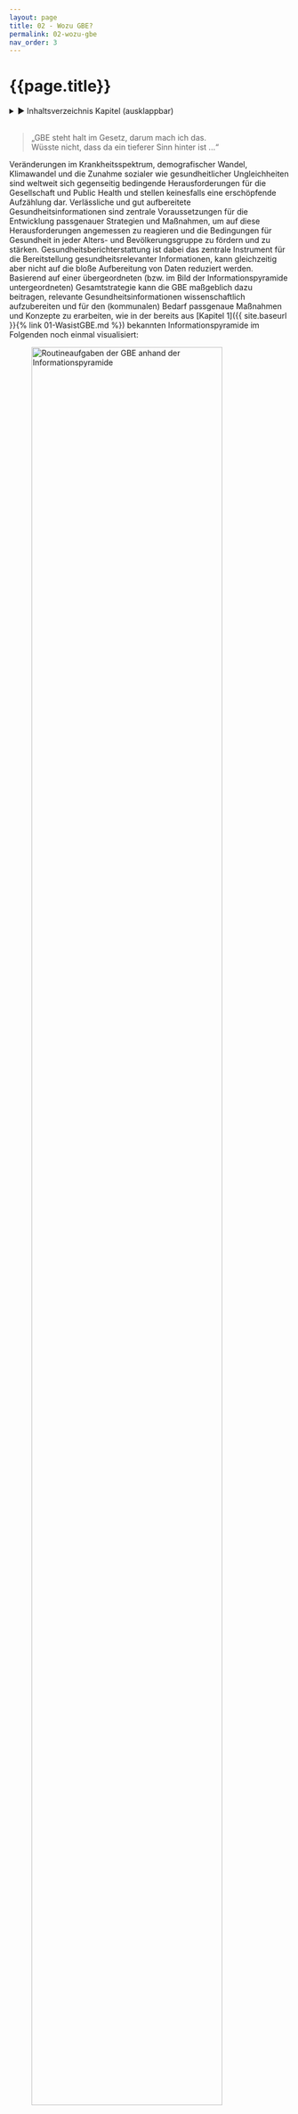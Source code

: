 ```yaml
---
layout: page
title: 02 - Wozu GBE?
permalink: 02-wozu-gbe
nav_order: 3
---
```

# {{page.title}}
<details markdown="block"> 
  <summary> 
      &#9658; Inhaltsverzeichnis Kapitel (ausklappbar) 
  </summary>
 
1. TOC
{:toc}
 </details>
<br>
 
> „GBE steht halt im Gesetz, darum mach ich das.  
> Wüsste nicht, dass da ein tieferer Sinn hinter ist ...“

Veränderungen im Krankheitsspektrum, demografischer Wandel, Klimawandel
und die Zunahme sozialer wie gesundheitlicher Ungleichheiten sind
weltweit sich gegenseitig bedingende Herausforderungen für die
Gesellschaft und Public Health und stellen keinesfalls eine erschöpfende
Aufzählung dar. Verlässliche und gut aufbereitete
Gesundheitsinformationen sind zentrale Voraussetzungen für die
Entwicklung passgenauer Strategien und Maßnahmen, um auf diese
Herausforderungen angemessen zu reagieren und die Bedingungen für
Gesundheit in jeder Alters- und Bevölkerungsgruppe zu fördern und zu
stärken. Gesundheitsberichterstattung ist dabei das zentrale Instrument
für die Bereitstellung gesundheitsrelevanter Informationen, kann
gleichzeitig aber nicht auf die bloße Aufbereitung von Daten reduziert
werden. Basierend auf einer übergeordneten (bzw. im Bild der
Informationspyramide untergeordneten) Gesamtstrategie kann die GBE
maßgeblich dazu beitragen, relevante Gesundheitsinformationen
wissenschaftlich aufzubereiten und für den (kommunalen) Bedarf
passgenaue Maßnahmen und Konzepte zu erarbeiten, wie in der bereits aus
[Kapitel 1]({{ site.baseurl }}{% link 01-WasistGBE.md %}) bekannten Informationspyramide im Folgenden noch einmal
visualisiert:

 <figure>
  <img src="./media/image3.png" alt="Routineaufgaben der GBE anhand der Informationspyramide" style="width:90%">
  <figcaption>Abbildung 2: Routineaufgaben der GBE anhand der Informationspyramide (erweiterte Darstellung nach Verschuuren, van Oers 2019)
</figcaption>
</figure> 


## GBE als Instrument der wissenschaftlichen Politikberatung

Gesundheitsberichterstattung gibt nicht nur einen Überblick über die
gesundheitliche Lage der Bevölkerung, sie dient auch explizit der
Analyse von Problemlagen und dem Aufzeigen von Handlungsbedarfen und im
Idealfall von Handlungsoptionen (Starke et al. 2019). In den letzten 35
Jahren hat sich die GBE damit zu einem zentralen Element
gesundheitspolitischer Entscheidungen sowie zu einer wesentlichen
Grundlage für partizipative Prozesse entwickelt (Brand, Michelsen 2007).
Auf Bundes-, Landes- und kommunaler Ebene dient die GBE als Instrument
der wissenschaftlichen Politikberatung und ist wichtige Ausgangsbasis
für die Gesundheitsplanung (siehe auch [Kapitel 7]({{ site.baseurl }}{% link 07-Planung.md %})). Dieses umfangreiche
Aufgaben- und Funktionsprofil wird häufig anhand des
gesundheitspolitischen Planungsmodells der „Public Health Trias“
(Institute of Medicine (U.S.) 1988) bzw. dem darauf basierenden „Public
Health Action Cycle“ (PHAC) beschrieben (Rosenbrock 1995) und ist in
Abbildung 3 dargestellt.

 <figure>
  <img src="./media/image4.png" alt="Abbildung 3: Public Health Action Cycle" style="width:60%">
  <figcaption>Abbildung 3: „Public Health Action Cycle“ (eigene Darstellung nach Rosenbrock 1995 und Institute of Medicine (U.S.) 1988)
</figcaption>
</figure> 


Ausgangspunkt des als Kreislauf angelegten Modells ist die in der Praxis
nicht immer gegebene Voraussetzung, dass die (gesundheitliche)
Ausgangssituation zunächst in möglichst vielen ihrer sozialen,
epidemiologischen sowie medizinischen Aspekten skizziert werden muss,
bevor passende Handlungsoptionen, Strategien und Maßnahmen zur
Verbesserung der gesundheitlichen Lage oder zur Reduktion
gesundheitlicher Ungleichheiten eruiert und umgesetzt werden können
(Rosenbrock 1995). In Form einer umfangreichen Bestands- und
Bedarfsanalyse **(Assessment)** liefern die im Rahmen der GBE
aufbereiteten und kontextualisierten Daten die zentrale Grundlage für
die Maßnahmenplanung und Entwicklung von Zielvorstellungen **(Policy
Formulation)**, was gerade in Zeiten knapper Ressourcen für die im
Modell folgende Implementierung von Maßnahmen **(Assurance)** von
zentraler Bedeutung ist. Letzteres impliziert auch, dass die Wirkungen
der umgesetzten Strategien und Maßnahmen in geeigneter Form gemessen und
bewertet werden müssen **(Evaluation)**, was idealerweise wiederum in
einem Re-Assessment der (gesundheitlichen) Ausgangssituation mündet. In
der Theorie soll dieser spiralförmige Verlauf dazu führen, dass sich die
Public-Health-Praxis immer besser an die zugrunde liegenden Probleme und
Herausforderungen anpasst und damit kontinuierlich wirksamer werden soll
(Rosenbrock 1995). In der Realität geht die GBE meist weit weniger
idealtypisch zyklisch und stets progressiv vonstatten. Das
verkompliziert die Arbeit in der GBE, es macht sie gleichzeitig aber
auch abwechslungsreich und spannend. So kann die Rolle der GBE bezüglich
der einzelnen Phasen des PHAC unterschiedlich sein (Brand, Michelsen
2007): Die Berichterstattung kann sich auf ihr Kerngeschäft des
Assessments und gegebenenfalls der Evaluation beschränken, sie kann
ebenso bei der Entwicklung passender Handlungsoptionen sowie der
Implementierung geeigneter Maßnahmen behilflich sein. Auch ihr Beitrag
bei der Ermittlung des Handlungsbedarfs kann unterschiedlich aussehen:
So kann es der GBE obliegen, prioritäre Handlungsfelder zu
identifizieren (Brand, Evans 1998), sie kann aber auch vor allem dazu
beitragen, Entscheidungsbedarfe in bestimmten Problemfeldern aufzuzeigen
(Kuhn 2005). In der Praxis ist die Beantwortung dieser Fragen oft von
den jeweiligen Rahmenbedingungen sowie der strukturellen Einbindung der
GBE in die Kommunalverwaltung abhängig, worauf in [Kapitel 3]({{ site.baseurl }}{% link 03-GBEStrukturen.md %}) noch
genauer eingegangen wird.

Erschwerend kommt hinzu, dass auch die Auswahl der zu bearbeitenden
Themen und Probleme selbst sowie deren Ursachenzuschreibung und
entsprechende Lösungsansätze von unterschiedlichen Interessens- und
Machtkonstellationen auf Umsetzungsebene bzw. im Interventionsfeld
abhängig sind (Kühn 1993, zit. nach Rosenbrock 1995). Schon allein
deswegen kann und sollte Gesundheitsberichterstattung nicht nebenbei im
„stillen Kämmerlein“ vonstattengehen, sondern sollte, wenn möglich,
von Anfang an als Gemeinschaftsaufgabe verstanden werden, die im
Idealfall auf mehrere Schultern verteilt wird und unterschiedliche
Perspektiven berücksichtigt (siehe auch [Kapitel 5]({{ site.baseurl }}{% link 05-IntegrierteGBE.md %}) und [Kapitel 6]({{ site.baseurl }}{% link 06-VernetzunginderGBE.md %})).

Entsprechend dieser komplexen Zusammenhänge gibt es auch eine ganze
Bandbreite unterschiedlicher Entstehungshintergründe und Ziele der GBE,
die im Folgenden skizziert werden.

## Entstehungshintergründe und Ziele der GBE 

Vor der Erstellung eines Gesundheitsberichtes ist die Frage, warum und
für wen der Bericht erstellt wird, jedes Mal gründlich zu reflektieren.
Aus den Antworten leiten sich unter anderem der Umfang des Berichts und
der Sprachstil, aber auch die Mitwirkenden am Bericht und insbesondere
die Handlungsempfehlungen und die Zeitplanung ab. Auf den
unterschiedlichen administrativen Ebenen (Bund, Länder, Kommunen) gibt
es stark variierende Anlässe zur Erstellung von Gesundheitsberichten.
Anlässe für kommunale Gesundheitsberichte können beispielsweise eine
Grundlage sein für

1.  **Meinungsbildung und Entscheidungsfindung auf der jeweiligen
    politischen Ebene, beispielsweise dem Kreistag oder der
    Stadtverordnetenversammlung:**  
    Oftmals hat diese Form der Berichterstattung das Ziel, Ressourcen zu
    steuern, zum Beispiel, um universelle Maßnahmen im Sinne des
    „proportionate universalism“ an kommunale Bedarfe anzupassen
    (Marmot 2010), oder um die Bewilligung bzw. Beendigung konkreter
    Maßnahmen voranzutreiben, beispielsweise Personalstellen oder
    Sachmittel.  
    *Beispiel: Bewilligung eines Projektes zur Förderung der
    wohnortnahen sektorenübergreifenden medizinisch-pflegerischen
    Versorgung*

2.  **Meinungsbildung und Entscheidungsfindung auf der Fachebene,
    beispielsweise der kommunalen AG Suchtprävention:**  
    Diese Form der Berichterstattung zielt häufig auf eine
    Evidenzbasierung fachlicher Empfehlungen ab, um den eigenen
    Erfahrungshorizont aus der täglichen Arbeit durch einen
    Faktencheck zu erweitern.  
    *Beispiel: Handlungsempfehlung für die kommunale Suchtprävention
    der örtlichen Arbeitsgemeinschaft Suchtprävention*
3.  **die Festlegung kommunaler Gesundheitsziele/prioritärer
    Handlungsfelder, zum Beispiel in kommunalen
    Gesundheitskonferenzen:**  
    Die Verständigung unter den (kommunalen) Akteuren und Akteurinnen
    und die Formulierung gemeinsamer Ziele kann durch einen
    Gesundheitsbericht entscheidende Anstöße erhalten. Weitergehend
    kann die GBE dazu beitragen, prioritäre Handlungsfelder an den
    kleinräumig oftmals sehr unterschiedlichen Bedarfen und
    Bedürfnissen auszurichten, um für mehr gesundheitliche
    Chancengerechtigkeit zu sorgen.  
    *Beispiel: Eine kleinräumige Bedürfnisanalyse zeigt
    Unterstützungsbedarf für mobilitätseingeschränkte ältere Menschen
    bei sozialen und gesundheitsfördernden Aktivitäten. Das kommunale
    Gesundheitsziel: „Die körperliche Aktivität und Teilhabe an der
    Gesellschaft bei älteren Menschen ist gestärkt“ wird festgelegt.*
4.  **die Messung der Zielerreichung eines Gesundheitszieles:**  
    Diese Berichtsform zielt auf die Evaluation von Maßnahmen
    hinsichtlich der Erreichung eines konkreten Gesundheitszieles
    ab.  
    *Beispiel: Die GBE erhält den Auftrag herauszufinden, wie sich die
    gesundheitliche Lage zehn Jahre nach Einführung eines
    Gesundheitszieles entwickelt hat.*
5.  **die kommunale Beteiligung bei der Versorgungsplanung:**  
    Das Ziel dieser GBE-Form ist, neben der Lage auch die
    Zuständigkeiten und Gestaltungsmöglichkeiten der kommunalen
    Akteure und Akteurinnen transparent zu machen.  
    *Beispiel: Die hausärztliche Versorgungsstruktur in den Gemeinden
    und kleineren Städten und die verschiedenen Fördermöglichkeiten
    und deren Nutzung werden aufgezeigt.*
6.  **die Bereitstellung** **gesicherter und unabhängiger
    Informationen für die Bevölkerung, die Fachöffentlichkeit sowie
    Entscheidungsträger und Entscheidungsträgerinnen zu
    gesundheitspolitisch bedeutsamen Entwicklungen:**  
    Diese Berichtsform zielt darauf ab, den Prozess der demokratischen
    Willensbildung in der Gesellschaft zu unterstützen.  
    *Beispiel: eine anlassbezogene Berichterstattung zur „Gesundheit
    bei Asylsuchenden“*

Aus der kurzen und sicher nicht vollständigen Aufzählung soll
ersichtlich werden, dass Gesundheitsberichte aus unterschiedlichen
Kontexten heraus entstehen, was gerade Neulinge im Berufsfeld vor nicht
unerhebliche Herausforderungen stellen kann (Weiteres hierzu auch in
[Kapitel 6]({{ site.baseurl }}{% link 06-VernetzunginderGBE.md %})). Damit ein Gesundheitsbericht nicht das Dasein eines
„zahnlosen“, ungelesen in Schubladen vegetierenden Papiertigers
fristet, sollte die Auftragslage frühestmöglich geklärt sein. GBE dient
im Idealfall in erster Linie der Unterstützung einer evidenzinformierten
Entscheidungsfindung. Damit dies gelingen kann, ist eine (politische)
Legitimation der Berichterstattung erforderlich. Hierfür ist es
essenziell, zu klären, „wer“ die Gesundheitsberichterstattung auf
kommunaler Ebene „zu welchem Zweck“ beauftragt hat.

Aufträge, einen Gesundheitsbericht zu erstellen, können sowohl von der
fachlichen Ebene als auch intersektoral veranlasst werden sowie „intern“
oder „extern“ vergeben werden. Gerade bei einer internen Auftragsvergabe
müssen Themen und Berichtsschwerpunkte gut abgestimmt werden. Dies ist
insbesondere dann der Fall, wenn Gesundheitsberichte als Auftrag von
„oben“ aus der Verwaltungsleitung oder der Politik kommen und zur
Umsetzung intern an die Fachebene vergeben werden. In [Kapitel 3]({{ site.baseurl }}{% link 03-GBEStrukturen.md %}) wird
auch noch einmal genauer auf die hierfür relevanten ÖGD-Strukturen
eingegangen.

## Determinanten von Gesundheit zur Kontextualisierung der Upstream-Perspektive in der GBE 

Im Idealfall hat die GBE einen klar formulierten (politischen) Auftrag
und kann auf einen entsprechenden Outcome fokussieren. Gerade wenn die
GBE als Grundlage politischer Entscheidungsfindung dienen soll, reicht
es nicht aus, wenn sie sich vor allem auf Datengenerierung,
-aufbereitung und -interpretation fokussiert und lediglich den
Gesundheits- und Krankheitszustand unterschiedlicher Bevölkerungsgruppen
beschreibt. Oftmals müssen darüber hinaus auch verhaltens- und
verhältnisbezogene Faktoren berücksichtigt werden, die unterschiedliche
Auswirkungen auf Gesundheit und Wohlbefinden der Bevölkerung haben
können. Ziel einer solchen **Kontextualisierung** ist es, diejenigen
Bedingungen und Strukturen zu identifizieren, die entweder einen großen
Einfluss auf die Bevölkerungsgesundheit haben oder mit verhältnismäßig
einfachen Mitteln verändert werden könnten. Damit richtet GBE – wie auch
der Public-Health-Bereich insgesamt – den Blick vor allem auf die
grundlegenden **Determinanten von Gesundheit**, indem sie den Blick
„flussaufwärts“ orientiert, um den komplexen Zusammenhang von
Gesundheit und gesundheitlichen Rahmenbedingungen abbilden zu können.

Gesundheit wird von Menschen in ihrer alltäglichen Umwelt geschaffen und
gelebt: dort, wo sie spielen, lernen, arbeiten und lieben – kurz, dort
wo Leben, Arbeit und Alltag stattfinden (WHO 1986). Gleichzeitig
benötigt ein Großteil der krankheitsauslösenden Faktoren Jahre bis
Jahrzehnte, bis eine Krankheit entsteht oder gar zum Tode führt. Dieser
Prozess erfolgt oftmals leise, manchmal sogar gänzlich unbemerkt, und
erhält infolgedessen häufig wenig Aufmerksamkeit. Eine Metapher hierfür
ist das in zahlreichen Varianten erzählte Flussbild der
Public-Health-Parabel:

> „Ein Arzt steht am Ufer eines schnell fließenden Flusses und hört die
> verzweifelten Schreie einer ertrinkenden Frau. Er springt ins Wasser,
> holt die Frau heraus und beginnt die künstliche Beatmung. Als sie
> gerade anfängt zu atmen, hört er einen weiteren Hilfeschrei. Der Arzt
> springt abermals ins Wasser und holt einen weiteren Ertrinkenden,
> trägt ihn ans Ufer und beginnt mit der künstlichen Beatmung. Und als
> der gerade zu atmen anfängt, hört er einen weiteren Hilferuf ... Das
> geht immer weiter und weiter in endlosen Wiederholungen. Der Arzt ist
> so sehr damit beschäftigt, ertrinkende Menschen herauszuholen und
> wieder zu beleben, dass er keine Zeit findet, stromaufwärts hinter der
> Biegung des Flusses nachzusehen, warum denn so viele Menschen ins
> Wasser stürzen und Angst, Schmerz, Not, Lebensgefahr und vielleicht
> auch den Tod erleiden. Vielleicht gibt es stromaufwärts eine Brücke
> ohne Geländer oder einen brüchigen Uferweg. Vielleicht bringt dort
> niemand den Menschen bei zu schwimmen. Vielleicht fehlen auch nur
> einige Warntafeln am Ufer. Vielleicht enthält das Wasser giftige
> Substanzen, die beim Schwimmen zu Lähmung oder Desorientierung führen.
> Vielleicht ist das lebensgefährliche Tauchen im reißenden Fluss (zum
> Beispiel nach Perlen oder Schwämmen) Teil des unverzichtbaren
> Broterwerbs für die dort wohnenden Menschen. Fände der Arzt Zeit,
> stromaufwärts zu suchen, könnte er wahrscheinlich gemeinsame Ursachen
> für die vielen individuellen Unglücksfälle entdecken und diese
> möglicherweise verringern oder abstellen“ (Rosenbrock 2001).

Diese Parabel ist gut geeignet, um die engen
Ursache-Wirkungs-Beziehungen von Gesundheit und Krankheit zu
visualisieren und sich daran zu erinnern, wie wichtig es ist, den Blick
immer wieder stromaufwärts auf die zugrunde liegenden Ursachen zu
richten. Aufmerksamkeit und Mittel sind im Gesundheitswesen ungleich
zwischen kurativen (unten am Fluss, „downstream“) und präventiven bzw.
gesundheitsförderlichen (oben am Fluss, „upstream“) Ansätzen verteilt.
Der Blick ist teils ressourcenbedingt, teils aufgrund einseitiger
Perspektive oft nicht auf weiter upstream liegende
Gesundheitsdeterminanten gerichtet. Auch für das GBE-Assessment stellt
eine Upstream-Perspektive eine Herausforderung dar, da
Gesundheitsberichterstattung – schlicht aufgrund der Datenlage – oft
eher einer Krankheitsberichterstattung gleicht. Dies begünstigt wiederum
eine Downstream-Perspektive, sowohl im Bericht als auch bei der Planung.

Bevor Maßnahmen passgenau auf die zugrunde liegenden Ursachen abgestimmt
werden können, müssen diejenigen Mechanismen verstanden werden, die zu
den gesundheitlichen oder sozialen Ungleichheiten führen. Ein erster
hilfreicher Schritt ist hierbei, sich zunächst einen Überblick über die
vielfältigen Determinanten von Gesundheit zu verschaffen. Hierzu bietet
sich das von Dahlgren und Whitehead (1991) entwickelte
**Regenbogenmodell** zur Beschreibung von Gesundheitsdeterminanten an.
Das Modell führt beispielhaft vielfältige Faktoren auf, die sich
wechselseitig beeinflussen und auf den Menschen gesundheitsförderlich,
aber auch gesundheitsschädlich einwirken können (siehe Abbildung 4).

 <figure>
  <img src="./media/image5.png" alt="Determinanten für Gesundheit „Regenbogenmodell" style="width:90%">
  <figcaption>Abbildung 4: Determinanten für Gesundheit „Regenbogenmodell“ (eigene Darstellung nach Dahlgren, Whitehead 1991)</figcaption>
</figure> 



Im Mittelpunkt befinden sich der Mensch und seine individuellen Faktoren
wie Alter, Geschlecht und konstitutionelle Merkmale, die zwar einen
direkten Einfluss auf die Gesundheit der oder des Einzelnen haben,
allerdings relativ unveränderlich sind. Diese nahezu unveränderlichen
Determinanten von Gesundheit sind in einen sozialen, ökologischen und
ökonomischen Rahmen eingebettet, der (zumindest theoretisch) auf
politischer Ebene modifiziert werden kann. Dies gilt sowohl für die
direkt angrenzenden persönlichen Verhaltensfaktoren, etwa
Rauchgewohnheiten und körperliche Aktivität, als auch für die indirekt
angrenzenden Einflüsse durch soziale Kontexte. Über die individuelle
Verhaltensebene hinaus spielen auch Verhältnisse wie zum Beispiel
Lebens- und Arbeitsbedingungen, Nahrungsmittelversorgung oder Zugang zu
(lebenswichtigen) Gütern und Dienstleistungen eine zentrale Rolle für
die Aufrechterhaltung der Gesundheit sowie den individuellen
Handlungsspielraum einer/eines jeden Einzelnen. All dies steht im
Kontext wirtschaftlicher und kultureller Rahmenbedingungen sowie
entsprechender Umwelteinflüsse (Claßen 2020).

Die einzelnen Schichten des Regenbogenmodells stehen dabei nicht
isoliert nebeneinander, sondern sind eng miteinander verzahnt:
Individuelle Lebensstile sind in soziale Normen und Netzwerke sowie in
Lebens- und Arbeitsbedingungen eingebettet, die wiederum mit dem
weiteren sozioökonomischen und kulturellen Umfeld zusammenhängen
(Dahlgren, Whitehead 2007).

Während nur ein vergleichsweiser kleiner Teil der dargestellten
Determinanten für Gesundheit durch das Gesundheitssystem im engeren
Sinne beeinflusst werden kann, kann im kommunalen Kontext auf einen
vergleichsweise großen Teil der veränderbaren Faktoren direkt oder
indirekt eingewirkt werden. Dies liegt vor allem daran, dass der Grad
der persönlichen, verhaltensbezogenen Möglichkeiten, den eigenen
Lebensstil oder die im Modell direkt wie indirekt angrenzenden
Rahmenbedingungen von Gesundheit zu beeinflussen, begrenzt ist – im
Gegensatz zu gesellschaftlich-politischen Möglichkeiten. Während auf
individueller Ebene die einzelnen Personen vornehmlich auf den eigenen
Lebensstil einwirken können und Maßnahmen hierfür primär auf einer
verhaltensorientierten Ebene ansetzen müssen, müssen auf
gesellschaftlich-politischer Ebene vornehmlich die Verhältnisse, in
denen Menschen aufwachsen und leben, adressiert und gestaltet werden
(Bucksch et al. 2012). Gerade Letzteres ist deutlich zeit- und
ressourcenintensiver und setzt gute Detailkenntnisse über die jeweilige
Situation vor Ort voraus, entspricht es doch im Bild der Flussparabel
der Einführung entsprechender Schutzmaßnahmen, die dazu beitragen, dass
deutlich weniger (im Idealfall sogar keine) Personen mehr in den Fluss
fallen oder sich gegebenenfalls selbst aus dem Wasser retten können.
Mittel- und langfristig sind gerade diejenigen Ansätze erstrebenswert,
die auf eine gesundheitsförderliche Gestaltung von Verhältnissen setzen.
Sie können nicht nur wesentlich zur Ermöglichung gesundheitlicher
Chancengleichheit beitragen, sondern auch dabei unterstützen, dass „der
Gesundheit förderliche Entscheidungen“ zur „einfacheren Entscheidung“
werden.

Für die Gesundheitsberichterstattung ist das auf zwei Ebenen relevant:
einerseits auf Ebene der berichteten Kennzahlen für Gesundheit
(**Assessment**) und andererseits auf Ebene der Planung und Ableitung
entsprechender Handlungsempfehlungen (**Policy Formulation**). Unter den
Kennzahlen für Gesundheit finden sich diverse Indikatoren, die nicht
direkt den Gesundheitszustand, sondern den Zustand definierter
Determinanten für Gesundheit abbilden (siehe auch [Kapitel 4]({{ site.baseurl }}{% link 04-GBEHandwerk.md %})). GBE kann
dem Namen „Gesundheitsberichterstattung“ eigentlich nur gerecht werden,
wenn sie sich eben nicht nur darauf beschränkt, die Häufigkeiten von
Krankheit und Tod mehr oder weniger „downstream“ zu berichten, sondern
auch über die wesentlichen Upstream-Faktoren berichtet, von denen
wissenschaftlich belegt ist, dass sie erheblichen Einfluss auf die
Geschehnisse weiter unten am Fluss („downstream“) haben. Im
Planungskontext heißt eine solch breite Perspektive auf Gesundheit, dass
explizit versucht werden muss, auf Planungsfelder über den engeren
Gesundheitsbereich hinaus einzuwirken. Gerade auf kommunaler Ebene
stehen die Chancen dafür nicht schlecht, da der ÖGD hier in eine
Kommunalverwaltung eingebunden ist, die direkt oder indirekt für eine
Vielzahl upstream gelegener gesundheitsrelevanter Faktoren zuständig
ist. Dies bietet die Chance, dem Thema „Gesundheit“ in umliegenden
gesundheitsrelevanten Planungsfeldern mehr Gewicht zu verleihen, das
heißt zur Umsetzung des **„Health in All Policies“-Ansatzes** - im
Idealfall koordiniert durch den ÖGD.

<table>
<tbody>
<tr class="odd">
<td><h5 id="exkurs-health-in-all-policies-hiap">Exkurs: Health in All Policies (HiAP)</h5>
<p>Da die Verhältnisse, in denen Menschen aufwachsen und leben, mittel- und langfristig das Verhalten von Individuen und Bevölkerungsgruppen substanziell beeinflussen können, stehen verhältnispräventive Maßnahmen stark im Fokus von Prävention und Gesundheitsförderung und münden oftmals in Aktivitäten der Gesundheitsplanung (Näheres hierzu auch in [Kapitel 7]({{ site.baseurl }}{% link 07-Planung.md %}) ). Der „Health in All Policies“-Ansatz (im Deutschen: Gesundheit in allen Politikbereichen) beinhaltet, gesundheitsrelevante Prozesse und Entscheidungen auf unterschiedlichen gesellschaftspolitischen Ebenen systematisch zu erfassen, sichtbar zu machen und darauf hinzuwirken, gesundheitsrelevante Auswirkungen, sowohl gesundheitsförderliche als auch -schädliche, bei Entscheidungen quer durch alle Politikfelder mit zu berücksichtigen. Übergreifendes Ziel ist eine gesundheitsförderliche Gesamtpolitik, um die Gesundheit der Bevölkerung und gesundheitliche Chancengleichheit zu verbessern (Böhme, Reimann 2018; Geene et al. 2020).</p></td>
</tr>
</tbody>
</table>

Von besonderer Bedeutung unter all diesen Einflussfaktoren sind
**soziale Determinanten für Gesundheit**. Viele GBEler und GBElerinnen
machen über Jahre die immer wiederkehrende Erfahrung, dass räumliche
Muster der Morbiditäts- oder Mortalitätsverteilung, welche ihre GBE
zutage fördert, meist eine hohe Übereinstimmung mit räumlichen Mustern
der sozialen Situation in ihrer Region aufweisen. Das ist natürlich kein
Zufall, sondern dem extremen Einfluss sozialer Determinanten auf die
Gesundheit geschuldet. Für die GBE ist dies in mehrfacher Hinsicht von
Bedeutung: Unter GBE-Perspektive ist es relevant, dass über
Determinanten der sozialen Lage häufig recht kleinräumige Informationen
vorliegen. Eine Berichterstattung über soziale Einflussfaktoren ist
inhaltlich unerlässlich, sie birgt jedoch gleichzeitig nicht
unerhebliche Risiken bezüglich Stigmatisierung oder undifferenzierter
Schuldzuweisungen an bestimmte Bevölkerungsgruppen (siehe auch [Kapitel 1]({{ site.baseurl }}{% link 01-WasistGBE.md %})).

Auf Handlungsebene sind soziale Determinanten nicht nur aufgrund ihrer
übergeordneten Bedeutung für Gesundheit relevant, sondern auch ganz
praktisch, da auf kommunaler Ebene viele soziale Zuständigkeiten
gebündelt vorliegen. Viele der im Modell eher außen angesiedelten
Determinanten sind zwar grundsätzlich planbar, befinden sich allerdings
oft nicht im direkten Zugriff des Gesundheitsamtes. Um eine
entsprechende Upstream-Perspektive in die Berichterstattung und Planung
integrieren zu können, ist daher häufig eine integrierte,
ressortübergreifende Planung im Sinne einer gesundheitsförderlichen
kommunalen Gesamtpolitik gemäß des „Health in All Policies“-Ansatzes
notwendig. Die strukturelle Anbindung des kommunalen ÖGD innerhalb der
Kommunalverwaltung spielt dabei eine wichtige Rolle. Ist der ÖGD
beispielsweise gemeinsam mit der Sozial- oder Jugendhilfeverwaltung in
einem Dezernat oder einer Abteilung verortet, kann dies die
Zusammenarbeit im Bereich Berichtswesen und/oder Planung erheblich
vereinfachen. In [Kapitel 3]({{ site.baseurl }}{% link 03-GBEStrukturen.md %}) wird auf die kommunalen Strukturen noch
einmal genauer eingegangen. Die GBE in diesem Fall nicht als isolierte
Fachberichterstattung, sondern vielmehr als integrierte Sozial- und
Gesundheitsberichterstattung anzulegen, kann unter solchen
Rahmenbedingungen eine schlüssige Konsequenz darstellen (siehe auch
[Kapitel 5]({{ site.baseurl }}{% link 05-IntegrierteGBE.md %})).

## Politisches Selbstverständnis der GBE

> „Da ich ewig studiert habe und mich wirklich auskenne in den
> Gesundheitswissenschaften und der Epidemiologie, sind meine Zahlen
> echt überzeugend. Ich weiß am fundiertesten, was und warum wir das tun
> sollten, und die anderen werden heilfroh sein, dass ich es ihnen sagen
> kann.“

Die Gesundheitsberichterstattung kann ein Instrument zur Unterstützung
und Begleitung von Gesundheitspolitik sein. Sie ist aber eine
Fachaufgabe. Gesundheitspolitik ist dagegen zum einen durch den
Wählerwillen bestimmt, zum anderen muss sie den Ausgleich mit anderen
politischen Interessen und Erfordernissen finden. Es heißt oft,
Gesundheit sei unser höchstes Gut, aber diese Maxime stößt schnell an
die Grenzen der Finanzverteilung zwischen den Ressorts. Das Verhältnis
zwischen Gesundheitsberichterstattung und Gesundheitspolitik ist daher
zwangsläufig komplex. Gesundheitsberichterstattung ist eine
Voraussetzung für eine evidenzbasierte Gesundheitspolitik, sie darf aber
nicht politische Vorhaben propagandistisch stützen. Damit würde sie ihre
Glaubwürdigkeit verlieren und somit letztlich auch ihre Möglichkeiten,
über ihre informative Funktion politisch wirksam zu werden.

GBE findet mit dem Anspruch statt, handlungsorientiert und
planungsrelevant zu sein, das heißt Taten anzustoßen. Sie findet jedoch
durch wissenschaftliche Experten und Expertinnen in einer hierarchisch
gegliederten Struktur statt, etwa der Kommune, und nicht durch
diejenigen, welche die Entscheidungen über die Maßnahmenebene treffen.
Entscheidungen über folgende Taten können nur von legitimierten
Entscheidungsträgern und Entscheidungsträgerinnen getroffen werden,
unabhängig davon, ob diese innerhalb der Kommunalverwaltung, in den
kommunalpolitischen Gremien, bei externen Institutionen des
Gesundheitswesens oder darüber hinaus angesiedelt sind. GBE dient der
Information und Beratung dieser Entscheidungsträger und
Entscheidungsträgerinnen, sie stellt daher unter anderem ein Instrument
der Politikberatung dar, wobei Politik in einem weiteren Sinne
verstanden wird, da grundsätzlich auch Firmen und Institutionen eine
bestimmte Politik verfolgen (Brand, Michelsen 2007).

Um die eigene Rolle als GBEler und GBElerin in der Politikberatung zu
finden, ist es sinnvoll, das eigene Selbstverständnis im Rahmen dieses
Beratungsprozesses immer wieder zu reflektieren. Drei Modelle und damit
verbundene Grundannahmen können dabei unterschieden werden (Brand,
Michelsen 2007; Kurth 2006):

1.  **Technokratisches Modell:** Nach diesem Modell folgt die Politik
    der Wissenschaft und ihren Empfehlungen, es kommt zu einer
    „Verwissenschaftlichung der Politik“. Dieses Modell passt vor
    allem zu Prozessen, die vorab weitgehend festgelegt sind, wie dies
    etwa bei Ausbrüchen von Infektionskrankheiten und den im
    Infektionsschutzgesetz (IfSG) festgelegten Abläufen der Fall ist.
    Für Prozesse, deren Verlauf weitgehend offen ist, ist dieses Modell
    eher ungeeignet, da die politische Entscheidungsfindung durch meist
    demokratisch legitimierte Mandatsträger und Mandatsträgerinnen
    getroffen wird. GBEler und GBElerinnen stammen meist aus
    akademischen Kontexten und haben gelernt, Prozesse möglichst
    evidenzbasiert auszurichten. Um Enttäuschungen vorzubeugen, gilt es,
    sich daher gerade zu Beginn einer Tätigkeit in der GBE zu
    vergegenwärtigen, dass über die weite Mehrzahl aller Maßnahmen
    nicht rein technokratisch, evidenzbasiert entschieden wird, sondern
    dass darüber hinaus eine Vielzahl weiterer Faktoren berücksichtigt
    wird, deren Auswahl auch nicht immer auf den ersten Blick
    nachvollziehbar ist.

2.  **Dezisionistisches Modell:** Nach diesem Modell berät eine
    wertfreie Wissenschaft eine Politik, die auf Basis von Werten und
    Weltanschauungen Entscheidungen trifft. Das Selbstverständnis des
    GBElers oder der GBElerin ist es, den Entscheidungsträgern und
    Entscheidungsträgerinnen die bestmögliche Informationsbasis für
    ihre Entscheidungen bereitzustellen. Dadurch sollen nicht rein
    evidenzbasierte, sondern vielmehr evidenzinformierte politische
    Entscheidungen ermöglicht werden (Rushmer et al. 2019). Rein
    formal wird dieses Modell den meisten politischen Prozessen und
    Zuständigkeiten gerecht. Es postuliert jedoch eine Wertfreiheit im
    GBE-Beratungsprozess, die in der zugrunde liegenden
    Gesundheitswissenschaft schwerlich zu finden sein dürfte.
    Wertorientierungen des GBElers oder der GBElerin etwa im Sinne
    eines Leitwerts Gesundheit oder der HiAP-Ziele werden im
    Beratungsprozess nicht ausgeblendet, sondern sind Teil dessen.
.  **Pragmatistisches Modell:** Nach diesem Modell wird eine wertende
    Wissenschaft postuliert, welche Politik berät und aufgrund der
    eigenen Wertorientierung gleichzeitig in den Diskurs mit ihr
    tritt. Entscheidungen werden somit in einem Wechselspiel zwischen
    Politik und Wissenschaft getroffen. Der GBEler oder die GBElerin
    wird im Normalfall durchaus für die eigenen Werte „streiten“, wie
    es in diesem Modell hinterlegt ist. Inwieweit die
    Entscheidungsprozesse dann eher dezisionistisch oder
    pragmatistisch stattfinden, hängt von seiner oder ihrer Rolle ab
    sowie vom Kontext, der ja durch eine Vielzahl weiterer Akteure zum
    Beispiel aus Kommunalpolitik oder Gremien von Experten und
    Expertinnen beeinflusst wird (Weiteres zu den Strukturen auch in
    [Kapitel 3]({{ site.baseurl }}{% link 03-GBEStrukturen.md %})).

Wichtig für das Selbstverständnis der meist akademisch-wissenschaftlich
geprägten GBEler und GBElerinnen ist es, die Unterschiedlichkeit der
Rationalitäten von Wissenschaft und Politik zu realisieren. Ihre
jeweilige Sprache ist auf die unterschiedlichen Adressaten und
Adressatinnen abgestimmt, ihre Planung ist von sehr unterschiedlichen
Zeitabläufen bestimmt, und sie verfolgen rollengemäß ganz
unterschiedliche Ziele (siehe Tabelle 1). Für eine nachhaltig
erfolgreiche GBE gilt es, sich an der Schnittstelle zwischen
Wissenschaft und Politik mit politischen Rationalitäten vertraut zu
machen und diese, wenn möglich, auch entsprechend zu berücksichtigen.

Tabelle 1: Unterschiede zwischen Wissenschaft und Politik (entnommen aus
Kurth 2006)

|                       |                                                                                               |                                                                                         |
| --------------------- | --------------------------------------------------------------------------------------------- | --------------------------------------------------------------------------------------- |
|                       | **Wissenschaft**                                                                              | **Politik**                                                                             |
| Sprache               | Fachspezifisch, für Nichtwissenschaftler und Nichtwissenschaftlerinnen schwer zu verstehen    | Oft vereinfachend und populistisch, soll von der ganzen Bevölkerung verstanden werden   |
| Zeitplanung           | Ansammlung von Spezialkenntnissen und Expertise über einen langen Zeitraum                    | Einhaltung eines Zeitplans geht häufig über Qualität                                    |
| Aufmerksamkeitsspanne | Lang: kumulativer Prozess der Erkenntnisfindung                                               | Kurz: Suche nach schnell verfügbaren Informationen zu einer Vielfalt wechselnder Themen |
| Ziele (PPP)           | Fortschritt der Wissenschaft, **P**ublikationen (Impact-Faktor), **P**atente, **P**rofessuren | Krisenmanagement, öffentliche Unterstützung, **P**olitik, **P**raxis, **P**opularität   |

## Weiterführende Informationen

GBE und Politik

  - Borrmann B, Rosenkötter N (2014): Steuerungspotenziale des ÖGD –
    Gesundheitsberichterstattung. In: *Public Health Forum* 22 (4), S.
    183. DOI: 10.1016/j.phf.2014.09.002.

  - Brand H, Michelsen K (2007): Politikberatung durch
    Gesundheitsberichterstattung? In: *Das Gesundheitswesen* 69 (10), S.
    527–533. DOI: 10.1055/s-2007-992163.

  - Kuhn J, Busch R (Hrsg., 2006): Gesundheit zwischen Statistik und
    Politik. Beiträge zur politischen Relevanz der
    Gesundheitsberichterstattung. Mabuse-Verlag, Frankfurt am Main.

  - Kurth BM (2006): Epidemiologie und Gesundheitspolitik. In:
    *Bundesgesundheitsbl.* 49, S. 637–647. DOI:
    10.1007/s00103-006-1291-y.

Determinanten von Gesundheit

  - Dahlgren G, Whitehead M (2007): Policies and strategies to promote
    social equity in health - Background document to WHO – Strategy
    paper for Europe. 14. Aufl., 2007.

  - Marmot M (2010): Fair Society Healthy Lives - The Marmot Review:
    Executive Summary. London, 2010.

  - Marmot M G (2005): Social determinants of health inequalities. In:
    *The Lancet* 365, S. 1099–1104.

  - WHO Europe (2003): The solid facts - Social determinants of health.
    2nd ed. Copenhagen, 2003.

GBE und Planung

  - Feldhoff K H, Groschopp C, Blank K, Ziemer, B. (2001): Kommunale
    Gesundheitsberichterstattung als Instrument zur Weiterentwicklung
    von Handlungsempfehlungen auf kommunaler Ebene. In: *Das
    Gesundheitswesen* 63, S. 61–65.

  - Szagun B, Wasel W (2006): Kommunale Gesundheitsplanung zwischen
    WHO-Konzept, gesetzlichem Auftrag und struktureller Rationierung.
    In: *Gesundheits- und Sozialpolitik* (7-8), S. 51–56.

Health in All Policies (HiAP)

  - Böhm K et al. (Hrsg.) (2020): Gesundheit als gesamtgesellschaftliche
    Aufgabe - Das Konzept Health in All Policies und seine Umsetzung in
    Deutschland. 1st ed. 2020. Wiesbaden: Springer Fachmedien Wiesbaden;
    Imprint: Springer VS.

  - WHO (2013): The Helsinki Statement on Health in All Policies.
    Helsinki, 10.06.2013. Online verfügbar unter
    https://www.who.int/healthpromotion/conferences/8gchp/en/, zuletzt
    geprüft am 10.10.2019.

## Literaturverzeichnis Kapitel 2. – Wozu GBE?

Böhme C, Reimann B (2018): Integrierte Strategien kommunaler
Gesundheitsförderung. Rahmenbedingungen, Steuerung und Kooperation.
Ergebnisse einer Akteursbefragung. Berlin, 2018. Online verfügbar unter
https://repository.difu.de/jspui/handle/difu/249465, zuletzt geprüft am
09.02.2022.Brand H, Evans D (1998): Öffentlicher Gesundheitsdienst und
Gesundheitsberichterstattung. In: Hamburger Projektgruppe
Gesundheitsberichterstattung (Hrsg.): Praxishandbuch
Gesundheitsberichterstattung. Ein Leitfaden für
GesundheitsberichterstatterInnen und solche, die es werden wollen. 2.
aktualisierte Aufl. Düsseldorf: Akademie für Öffentliches
Gesundheitswesen (Schriftenreihe, Band 18), S. 25–34.Brand H, Michelsen
K (2007): Politikberatung durch Gesundheitsberichterstattung? In: *Das
Gesundheitswesen* 69 (10), S. 527–533. DOI:
10.1055/s-2007-992163.Bucksch J, Claßen T, Budde S, Geuter G (2012):
Bewegungs- und gesundheitsförderliche Kommune. Evidenzen und
Handlungskonzept für die Kommunalentwicklung - ein Leitfaden.
Bielefeld.Claßen T (2020): Gesundheitsförderliche Stadtentwicklung. In:
*Informationen zur Raumentwicklung* 47 (1), S. 4–17. Online verfügbar
unter
https://elibrary.steiner-verlag.de/article/99.105010/izr202001000401,
zuletzt geprüft am 07.11.2021.Dahlgren G, Whitehead M (1991): Policies
and strategies to promote social equity in health. Background document
to WHO-Strategy paper for Europe. Sweden: Institute for Future Studies,
1991. Online verfügbar unter
https://ideas.repec.org/p/hhs/ifswps/2007\_014.html, zuletzt geprüft am
07.11.2021.Dahlgren G, Whitehead M (2007): Policies and strategies to
promote social equity in health. Background document to WHO – Strategy
paper for Europe. 14. Aufl., 2007.Geene R, Kurth B M, Matusall S (2020):
Health in All Policies – Entwicklungen, Schwerpunkte und
Umsetzungsstrategien für Deutschland. In: *Das Gesundheitswesen* 82 (7),
e72-e76. DOI: 10.1055/a-1138-0389.Institute of Medicine (U.S.) (Hrsg.)
(1988): The Future of Public Health. Institute of Medicine. 12. Aufl.
Washington, D.C.: National Academy Press.Kuhn J (2005):
Gesundheitsberichterstattung als Staatsaufgabe. In: *prävention* (2), S.
57–63.Kurth B M (2006): Epidemiologie und Gesundheitspolitik. In:
*Bundesgesundheitsbl.* 49, S. 637–647. DOI:
10.1007/s00103-006-1291-y.Marmot M (2010): Fair Society Healthy Lives.
The Marmot Review: Executive Summary. London, 2010.Rosenbrock R (1995):
Public Health als Soziale Innovation. In: *Das Gesundheitswesen* 57 (3),
S. 140–144.Rosenbrock R (2001): Was ist New Public Health? In:
*Bundesgesundheitsbl.* 44 (8), S. 753–762. DOI:
10.1007/s001030100231.Rushmer R, Ward V, Nguyen T, Kuchenmüller T
(2019): Knowledge Translation: Key Concepts, Terms and Activities. In:
Verschuuren M und van Oers H (Hrsg.): Population Health Monitoring.
Cham: Springer International Publishing, S. 127–150.Starke D, Tempel G,
Butler J, Starker A, Zühlke C, Borrmann B (2019): Gute Praxis
Gesundheitsberichterstattung – Leitlinien und Empfehlungen 2.0. In:
*Journal of Health Monitoring* 4 (S1), S. 1–22.Verschuuren M, van Oers H
(Hrsg.) (2019): Population Health Monitoring. Cham: Springer
International Publishing.WHO (1986): Ottawa-Charter for Health
Promotion. In: WHO (Hrsg.). First international Conference on Health
Promotion. Ottawa, 21.11.1986: World Health Organization.

